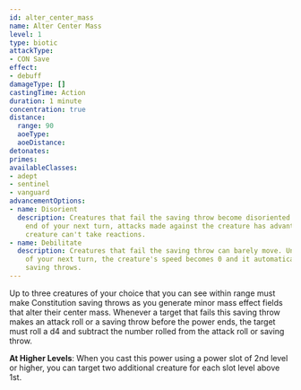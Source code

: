 ```yaml
---
id: alter_center_mass
name: Alter Center Mass
level: 1
type: biotic
attackType:
- CON Save
effect:
- debuff
damageType: []
castingTime: Action
duration: 1 minute
concentration: true
distance:
  range: 90
  aoeType:
  aoeDistance:
detonates:
primes:
availableClasses:
- adept
- sentinel
- vanguard
advancementOptions:
- name: Disorient
  description: Creatures that fail the saving throw become disoriented. Until the
    end of your next turn, attacks made against the creature has advantage and the
    creature can't take reactions.
- name: Debilitate
  description: Creatures that fail the saving throw can barely move. Until the end
    of your next turn, the creature's speed becomes 0 and it automatically fails Dexterity
    saving throws.
---
```

Up to three creatures of your choice that you can see within range must make Constitution saving throws as you generate
minor mass effect fields that alter their center mass. Whenever a target that fails this saving throw makes an attack
roll or a saving throw before the power ends, the target must roll a d4 and subtract the number rolled from the attack
roll or saving throw.

__At Higher Levels__: When you cast this power using a power slot of 2nd level or higher, you can target two additional
creature for each slot level above 1st.
